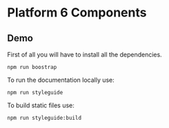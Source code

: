 # Platform 6 Components

## Demo

First of all you will have to install all the dependencies.

```shell
npm run boostrap
```

To run the documentation locally use:
```shell
npm run styleguide
```

To build static files use:
```shell
npm run styleguide:build
```